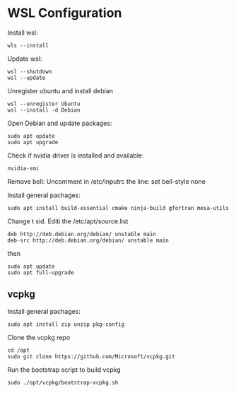 # WSL Configuration

Install wsl:
```
wls --install
```

Update wsl:
```
wsl --shutdown
wsl --update
```

Unregister ubuntu and install debian
```
wsl --unregister Ubuntu
wsl --install -d Debian
```

Open Debian and update packages:
```
sudo apt update
sudo apt upgrade
```

Check if nvidia driver is installed and available:
```
nvidia-smi
```

Remove bell:
Uncomment in /etc/inputrc the line: set bell-style none

Install general pachages:
```
sudo apt install build-essential cmake ninja-build gfortran mesa-utils
```

Change t sid. Editi the /etc/apt/source.list
```
deb http://deb.debian.org/debian/ unstable main
deb-src http://deb.debian.org/debian/ unstable main
```
then
```
sudo apt update
sudo apt full-upgrade
```


## vcpkg
Install general pachages:
```
sudo apt install zip unzip pkg-config
```

Clone the vcpkg repo
```
cd /opt
sudo git clone https://github.com/Microsoft/vcpkg.git
```

Run the bootstrap script to build vcpkg
```
sudo ./opt/vcpkg/bootstrap-vcpkg.sh
```
